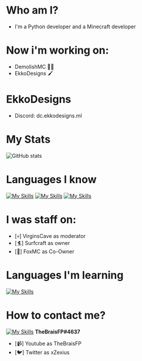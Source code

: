 <h1> Who am I?</h1>

- I'm a Python developer and a Minecraft developer

<h1> Now i'm working on: </h1>

- DemolishMC 👮‍♂️
- EkkoDesigns 🖌️

<h1> EkkoDesigns </h1>

- Discord: dc.ekkodesigns.ml

<h1> My Stats </h1>

![GitHub stats](https://github-readme-stats.vercel.app/api?username=xzexius&show_icons=true)

<h1>Languages I know</h1>

[![My Skills](https://skillicons.dev/icons?i=python)](https://skillicons.dev)
[![My Skills](https://skillicons.dev/icons?i=html)](https://skillicons.dev)
[![My Skills](https://skillicons.dev/icons?i=css)](https://skillicons.dev)

<h1>I was staff on:</h1>

- [💀] VirginsCave as moderator
- [🏄] Surfcraft as owner
- [🦊] FoxMC as Co-Owner

<h1>Languages I'm learning</h1>

[![My Skills](https://skillicons.dev/icons?i=javascript)](https://skillicons.dev)

<h1>How to contact me?</h1>

[![My Skills](https://skillicons.dev/icons?i=discord)](https://skillicons.dev) **TheBraisFP#4637**
- [📹] Youtube as TheBraisFP
- [🐦] Twitter as xZexius




